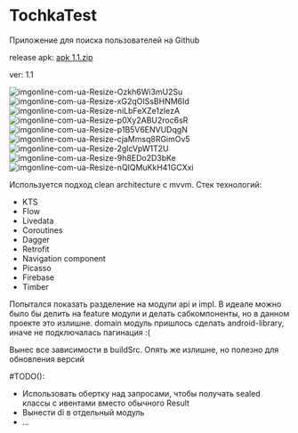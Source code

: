 ﻿# TochkaTest
 
Приложение для поиска пользователей на Github

release apk:  [apk 1.1.zip](https://github.com/UV1L/TochkaTest/files/8504100/apk.1.1.zip)

ver: 1.1

![imgonline-com-ua-Resize-Ozkh6Wi3mU2Su](https://user-images.githubusercontent.com/50074365/163735636-c4279d30-194b-4d27-a8d9-b0cba4e639e4.jpg)
![imgonline-com-ua-Resize-xG2qOISsBHNM6Id](https://user-images.githubusercontent.com/50074365/163735637-10a04dd7-49ca-4f5c-b0e3-52f45916ee9d.jpg)
![imgonline-com-ua-Resize-niLbFeXZe1zIezA](https://user-images.githubusercontent.com/50074365/163735638-57dd3443-c866-4120-8a7d-790b15c1c41a.jpg)
![imgonline-com-ua-Resize-p0Xy2ABU2roc6sR](https://user-images.githubusercontent.com/50074365/163735639-b789ccaf-6731-4b4a-84eb-3dbef3a380a9.jpg)
![imgonline-com-ua-Resize-p1B5V6ENVUDqgN](https://user-images.githubusercontent.com/50074365/163768378-c4ecb840-63d1-4711-bd62-4bcfe0afef31.jpg)
![imgonline-com-ua-Resize-cjaMmsq8RGimOv5](https://user-images.githubusercontent.com/50074365/163768395-86feb9c2-3b5b-4945-8c36-54334d2bd05f.jpg)
![imgonline-com-ua-Resize-2glcVpW1T2U](https://user-images.githubusercontent.com/50074365/163735641-b582c682-041a-4bc0-8c7f-d8b68596eb5b.jpg)
![imgonline-com-ua-Resize-9h8EDo2D3bKe](https://user-images.githubusercontent.com/50074365/163735644-db6baf79-9147-4625-8820-5fc6bb1faefa.jpg)
![imgonline-com-ua-Resize-nQlQMuKkH41GCXxi](https://user-images.githubusercontent.com/50074365/163735779-59dd669e-1420-4cbd-8db4-029a0344364a.jpg)

Используется подход clean architecture с mvvm. 
Стек технологий:
* KTS
* Flow
* Livedata
* Coroutines
* Dagger
* Retrofit
* Navigation component
* Picasso
* Firebase
* Timber

Попытался показать разделение на модули api и impl. В идеале можно было бы делить на feature модули и делать сабкомпоненты, но в данном проекте это излишне.
domain модуль пришлось сделать android-library, иначе не подключалась пагинация :(

Вынес все зависимости в buildSrc. Опять же излишне, но полезно для обновления версий

#TODO():
* Использовать обертку над запросами, чтобы получать sealed классы с ивентами вместо обычного Result
* Вынести di в отдельный модуль
* ...
